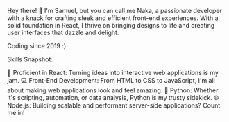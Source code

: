 Hey there! 👋 I'm Samuel, but you can call me Naka, a passionate developer with a knack for crafting sleek and efficient front-end experiences. With a solid foundation in React, I thrive on bringing designs to life and creating user interfaces that dazzle and delight.

Coding since 2019 :)

Skills Snapshot:

🚀 Proficient in React: Turning ideas into interactive web applications is my jam.
💻 Front-End Development: From HTML to CSS to JavaScript, I'm all about making web applications look and feel amazing.
🐍 Python: Whether it's scripting, automation, or data analysis, Python is my trusty sidekick.
🌐 Node.js: Building scalable and performant server-side applications? Count me in!
